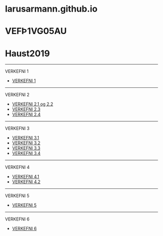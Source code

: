 # larusarmann.github.io
# VEFÞ1VG05AU
# Haust2019
-------------------------------------

VERKEFNI 1
 * [VERKEFNI 1](verkefni1/hallo.html)
 
-------------------------------------

VERKEFNI 2
  * [VERKEFNI 2.1 og 2.2](verkefni2/verkefni_22)
  * [VERKEFNI 2.3](verkefni2/verkefni_23)
  * [VERKEFNI 2.4](verkefni2/verkefni_24)
  
 ------------------------------------
  
VERKEFNI 3
  * [VERKEFNI 3.1](verkefni3/Verkefni31)
  * [VERKEFNI 3.2](verkefni3/Verkefni32)
  * [VERKEFNI 3.3](verkefni3/Verkefni33)
  * [VERKEFNI 3.4](verkefni3/Verkefni34)
  
--------------------------------------

VERKEFNI 4
  * [VERKEFNI 4.1](/verkefni4/index.html)
  * [VERKEFNI 4.2](verkefni4/innerlinks.html)
  
  --------------------------------------

VERKEFNI 5
  * [VERKEFNI 5](/verkefni5/index.html)

  --------------------------------------
  
VERKEFNI 6
* [VERKEFNI 6](/verkefni6/index.html)
